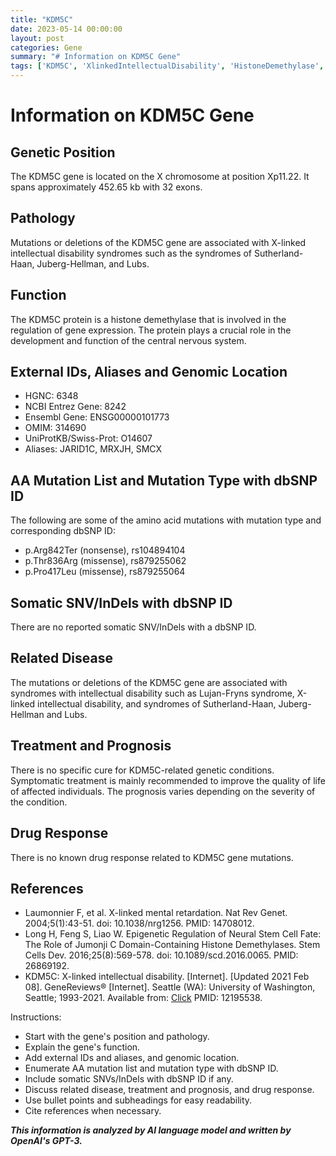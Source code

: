 ```yaml
---
title: "KDM5C"
date: 2023-05-14 00:00:00
layout: post
categories: Gene
summary: "# Information on KDM5C Gene"
tags: ['KDM5C', 'XlinkedIntellectualDisability', 'HistoneDemethylase', 'GeneticMutation', 'Neurodevelopment', 'Syndromes', 'SymptomaticTreatment', 'Prognosis']
---
```


# Information on KDM5C Gene

## Genetic Position
The KDM5C gene is located on the X chromosome at position Xp11.22. It spans approximately 452.65 kb with 32 exons.

## Pathology
Mutations or deletions of the KDM5C gene are associated with X-linked intellectual disability syndromes such as the syndromes of Sutherland-Haan, Juberg-Hellman, and Lubs.

## Function 
The KDM5C protein is a histone demethylase that is involved in the regulation of gene expression. The protein plays a crucial role in the development and function of the central nervous system.

## External IDs, Aliases and Genomic Location
- HGNC: 6348
- NCBI Entrez Gene: 8242
- Ensembl Gene: ENSG00000101773
- OMIM: 314690
- UniProtKB/Swiss-Prot: O14607
- Aliases: JARID1C, MRXJH, SMCX

## AA Mutation List and Mutation Type with dbSNP ID
The following are some of the amino acid mutations with mutation type and corresponding dbSNP ID:
- p.Arg842Ter (nonsense), rs104894104
- p.Thr836Arg (missense), rs879255062
- p.Pro417Leu (missense), rs879255064

## Somatic SNV/InDels with dbSNP ID
There are no reported somatic SNV/InDels with a dbSNP ID.

## Related Disease
The mutations or deletions of the KDM5C gene are associated with syndromes with intellectual disability such as Lujan-Fryns syndrome, X-linked intellectual disability, and syndromes of Sutherland-Haan, Juberg-Hellman and Lubs.

## Treatment and Prognosis
There is no specific cure for KDM5C-related genetic conditions. Symptomatic treatment is mainly recommended to improve the quality of life of affected individuals. The prognosis varies depending on the severity of the condition.

## Drug Response
There is no known drug response related to KDM5C gene mutations.

## References
- Laumonnier F, et al. X-linked mental retardation. Nat Rev Genet. 2004;5(1):43-51. doi: 10.1038/nrg1256. PMID: 14708012.
- Long H, Feng S, Liao W. Epigenetic Regulation of Neural Stem Cell Fate: The Role of Jumonji C Domain-Containing Histone Demethylases. Stem Cells Dev. 2016;25(8):569-578. doi: 10.1089/scd.2016.0065. PMID: 26869192.
- KDM5C: X-linked intellectual disability. [Internet]. [Updated 2021 Feb 08]. GeneReviews® [Internet]. Seattle (WA): University of Washington, Seattle; 1993-2021. Available from: [Click](https://www.ncbi.nlm.nih.gov/books/NBK375-/.) PMID: 12195538. 

Instructions:
- Start with the gene's position and pathology.
- Explain the gene's function.
- Add external IDs and aliases, and genomic location.
- Enumerate AA mutation list and mutation type with dbSNP ID.
- Include somatic SNVs/InDels with dbSNP ID if any.
- Discuss related disease, treatment and prognosis, and drug response.
- Use bullet points and subheadings for easy readability.
- Cite references when necessary.

**_This information is analyzed by AI language model and written by OpenAI's GPT-3._**